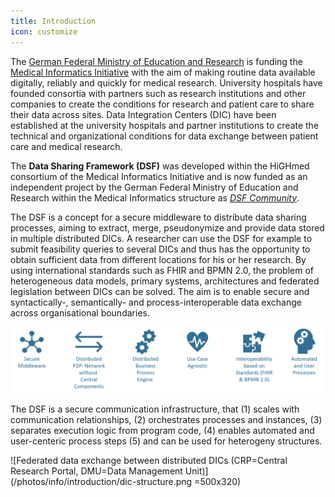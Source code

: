 ```yaml
---
title: Introduction
icon: customize
---
```

The [German Federal Ministry of Education and Research](https://www.bmbf.de/bmbf/en/home/home_node.html) is funding the [Medical Informatics Initiative](https://www.medizininformatik-initiative.de/en/start) with the aim of making routine data available digitally, reliably and quickly for medical research. University hospitals have founded consortia with partners such as research institutions and other companies to create the conditions for research and patient care to share their data across sites. Data Integration Centers (DIC) have been established at the university hospitals and partner institutions to create the technical and organizational conditions for data exchange between patient care and medical research.

The **Data Sharing Framework (DSF)** was developed within the HiGHmed consortium of the Medical Informatics Initiative and is now funded as an independent project by the German Federal Ministry of Education and Research within the Medical Informatics structure as *[DSF Community](https://www.gesundheitsforschung-bmbf.de/de/dsf-medizininformatik-struktur-data-sharing-framework-community-16133.php)*. 

The DSF is a concept for a secure middleware to distribute data sharing processes, aiming to extract, merge, pseudonymize and provide data stored in multiple distributed DICs. A researcher can use the DSF for example to submit feasibility queries to several DICs and thus has the opportunity to obtain sufficient data from different locations for his or her research. By using international standards such as FHIR and BPMN 2.0, the problem of heterogeneous data models, primary systems, architectures and federated legislation between DICs can be solved. The aim is to enable secure and syntactically-, semantically- and process-interoperable data exchange across organisational boundaries.

![DSF concept](/photos/info/introduction/dsf-concept.png)

The DSF is a secure communication infrastructure, that (1) scales with communication relationships, (2) orchestrates processes and instances, (3) separates execution logic from program code, (4) enables automated and user-centeric process steps ​(5) and can be used for heterogeny structures.

![Federated data exchange between distributed DICs (CRP=Central Research Portal, DMU=Data Management Unit)](/photos/info/introduction/dic-structure.png =500x320)